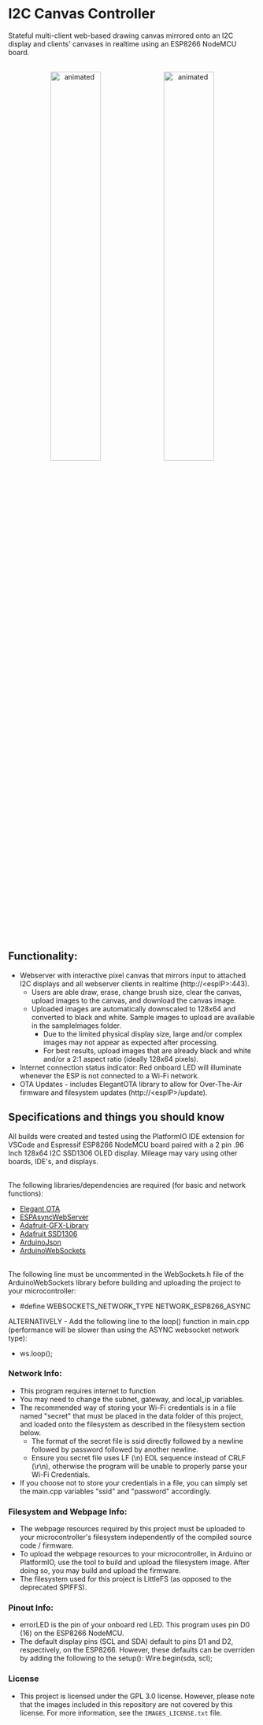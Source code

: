 # I2C Canvas Controller
Stateful multi-client web-based drawing canvas mirrored onto an I2C display and clients' canvases in realtime using an ESP8266 NodeMCU board.    <br><br>    
<p align="center" float="left">
  <img src="webPage.gif" alt="animated" width="45%"/>
  <img src="display.gif" alt="animated" width="45%"/>
</p>        

## Functionality:
* Webserver with interactive pixel canvas that mirrors input to attached I2C displays and all webserver clients in realtime (http://\<espIP\>:443).
  * Users are able draw, erase, change brush size, clear the canvas, upload images to the canvas, and download the canvas image.
  * Uploaded images are automatically downscaled to 128x64 and converted to black and white. Sample images to upload are available in the sampleImages folder.
    * Due to the limited physical display size, large and/or complex images may not appear as expected after processing.
    * For best results, upload images that are already black and white and/or a 2:1 aspect ratio (ideally 128x64 pixels).
* Internet connection status indicator: Red onboard LED will illuminate whenever the ESP is not connected to a Wi-Fi network.
* OTA Updates - includes ElegantOTA library to allow for Over-The-Air firmware and filesystem updates (http://\<espIP\>/update).

## Specifications and things you should know
All builds were created and tested using the PlatformIO IDE extension for VSCode and Espressif ESP8266 NodeMCU board paired with a 2 pin .96 Inch 128x64 I2C SSD1306 OLED display. Mileage may vary using other boards, IDE's, and displays.    <br><br>

The following libraries/dependencies are required (for basic and network functions):
* [Elegant OTA](https://github.com/ayushsharma82/ElegantOTA)
* [ESPAsyncWebServer](https://github.com/me-no-dev/ESPAsyncWebServer)    
* [Adafruit-GFX-Library](https://github.com/adafruit/Adafruit-GFX-Library)    
* [Adafruit SSD1306](https://github.com/adafruit/Adafruit_SSD1306)
* [ArduinoJson](https://github.com/bblanchon/ArduinoJson)
* [ArduinoWebSockets](https://github.com/Links2004/arduinoWebSockets)    <br><br>

The following line must be uncommented in the WebSockets.h file of the ArduinoWebSockets library before building and uploading the project to your microcontroller:
* #define WEBSOCKETS_NETWORK_TYPE NETWORK_ESP8266_ASYNC

ALTERNATIVELY - Add the following line to the loop() function in main.cpp (performance will be slower than using the ASYNC websocket network type):
* ws.loop();

### Network Info:
* This program requires internet to function
* You may need to change the subnet, gateway, and local_ip variables.    
* The recommended way of storing your Wi-Fi credentials is in a file named "secret" that must be placed in the data folder of this project, and loaded onto the filesystem as described in the filesystem section below.
  * The format of the secret file is ssid directly followed by a newline followed by password followed by another newline.
  * Ensure you secret file uses LF (\\n) EOL sequence instead of CRLF (\\r\\n), otherwise the program will be unable to properly parse your Wi-Fi Credentials.
* If you choose not to store your credentials in a file, you can simply set the main.cpp variables "ssid" and "password" accordingly.

### Filesystem and Webpage Info:
* The webpage resources required by this project must be uploaded to your microcontroller's filesystem independently of the compiled source code / firmware.
* To upload the webpage resources to your microcontroller, in Arduino or PlatformIO, use the tool to build and upload the filesystem image. After doing so, you may build and upload the firmware.    
* The filesystem used for this project is LittleFS (as opposed to the deprecated SPIFFS).

### Pinout Info:
* errorLED is the pin of your onboard red LED. This program uses pin D0 (16) on the ESP8266 NodeMCU.    
* The default display pins (SCL and SDA) default to pins D1 and D2, respectively, on the ESP8266. However, these defaults can be overriden by adding the following to the setup(): Wire.begin(sda, scl);

### License
* This project is licensed under the GPL 3.0 license. However, please note that the images included in this repository are not covered by this license. For more information, see the `IMAGES_LICENSE.txt` file.